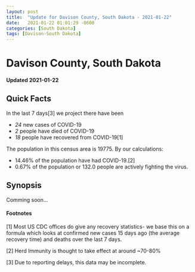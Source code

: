 ```yaml
---
layout: post
title:  "Update for Davison County, South Dakota - 2021-01-22"
date:   2021-01-22 01:01:29 -0600
categories: [South Dakota]
tags: [Davison-South Dakota]
---
```


# Davison County, South Dakota
#### Updated 2021-01-22

## Quick Facts

In the last 7 days[3] we project there have been
- *24* new cases of COVID-19
- *2* people have died of COVID-19
- *18* people have recovered from COVID-19[1]

The population in this census area is 19775. By our calculations:
- 14.46% of the population have had COVID-19.[2]
- 0.67% of the population or 132.0 people are actively fighting the virus.

## Synopsis

Comming soon...


#### Footnotes

[1] Most US CDC offices do give any recovery statistics- we base this on a formula which looks at confirmed new cases
15 days ago (the average recovery time) and deaths over the last 7 days.

[2] Herd Immunity is thought to take effect at around ~70-80%

[3] Due to reporting delays, this data may be incomplete.
 
    